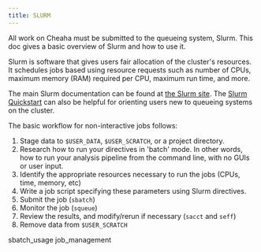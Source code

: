 ```yaml
---
title: SLURM
---
```


All work on Cheaha must be submitted to the queueing system, Slurm. This
doc gives a basic overview of Slurm and how to use it.

Slurm is software that gives users fair allocation of the cluster's
resources. It schedules jobs based using resource requests such as
number of CPUs, maximum memory (RAM) required per CPU, maximum run time,
and more.

The main Slurm documentation can be found at [the Slurm
site](https://slurm.schedmd.com/). The [Slurm
Quickstart](https://slurm.schedmd.com/quickstart.html) can also be
helpful for orienting users new to queueing systems on the cluster.

The basic workflow for non-interactive jobs follows:

1.  Stage data to `$USER_DATA`, `$USER_SCRATCH`, or a project directory.
2.  Research how to run your directives in 'batch' mode. In other words,
    how to run your analysis pipeline from the command line, with no
    GUIs or user input.
3.  Identify the appropriate resources necessary to run the jobs (CPUs,
    time, memory, etc)
4.  Write a job script specifying these parameters using Slurm
    directives.
5.  Submit the job (`sbatch`)
6.  Monitor the job (`squeue`)
7.  Review the results, and modify/rerun if necessary (`sacct` and
    `seff`)
8.  Remove data from `$USER_SCRATCH`

<div class="toctree" maxdepth="2">

sbatch_usage job_management

</div>
